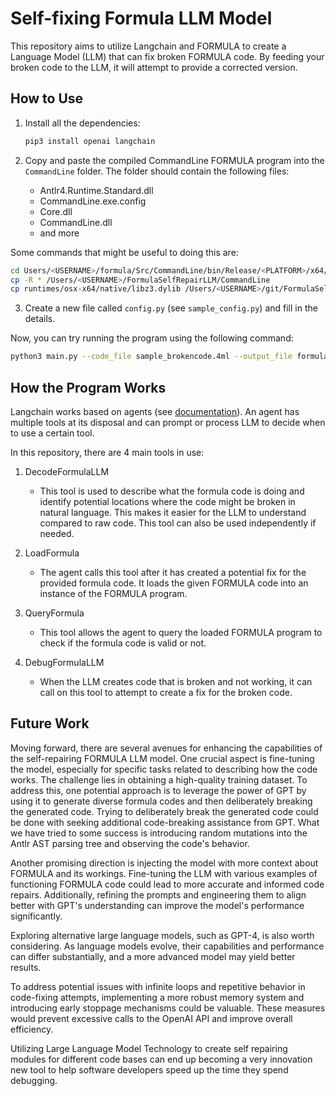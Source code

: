 # Self-fixing Formula LLM Model

This repository aims to utilize Langchain and FORMULA to create a Language Model (LLM) that can fix broken FORMULA code. By feeding your broken code to the LLM, it will attempt to provide a corrected version.

## How to Use

1. Install all the dependencies:
   ```bash
   pip3 install openai langchain
   ```

2. Copy and paste the compiled CommandLine FORMULA program into the `CommandLine` folder. The folder should contain the following files:
   - Antlr4.Runtime.Standard.dll
   - CommandLine.exe.config
   - Core.dll
   - CommandLine.dll
   - and more

Some commands that might be useful to doing this are:
```bash
cd Users/<USERNAME>/formula/Src/CommandLine/bin/Release/<PLATFORM>/x64/net6.0
cp -R * /Users/<USERNAME>/FormulaSelfRepairLLM/CommandLine
cp runtimes/osx-x64/native/libz3.dylib /Users/<USERNAME>/git/FormulaSelfRepairLLM/CommandLine
```

3. Create a new file called `config.py` (see `sample_config.py`) and fill in the details.

Now, you can try running the program using the following command:
```bash
python3 main.py --code_file sample_brokencode.4ml --output_file formula_output.txt
```

## How the Program Works

Langchain works based on agents (see [documentation](https://python.langchain.com/docs/modules/agents/)). An agent has multiple tools at its disposal and can prompt or process LLM to decide when to use a certain tool.

In this repository, there are 4 main tools in use:

1. DecodeFormulaLLM
   - This tool is used to describe what the formula code is doing and identify potential locations where the code might be broken in natural language. This makes it easier for the LLM to understand compared to raw code. This tool can also be used independently if needed.

2. LoadFormula
   - The agent calls this tool after it has created a potential fix for the provided formula code. It loads the given FORMULA code into an instance of the FORMULA program.

3. QueryFormula
   - This tool allows the agent to query the loaded FORMULA program to check if the formula code is valid or not.

4. DebugFormulaLLM
   - When the LLM creates code that is broken and not working, it can call on this tool to attempt to create a fix for the broken code.

## Future Work

Moving forward, there are several avenues for enhancing the capabilities of the self-repairing FORMULA LLM model. One crucial aspect is fine-tuning the model, especially for specific tasks related to describing how the code works. The challenge lies in obtaining a high-quality training dataset. To address this, one potential approach is to leverage the power of GPT by using it to generate diverse formula codes and then deliberately breaking the generated code. Trying to deliberately break the generated code could be done with seeking additional code-breaking assistance from GPT. What we have tried to some success is introducing random mutations into the Antlr AST parsing tree and observing the code's behavior.

Another promising direction is injecting the model with more context about FORMULA and its workings. Fine-tuning the LLM with various examples of functioning FORMULA code could lead to more accurate and informed code repairs. Additionally, refining the prompts and engineering them to align better with GPT's understanding can improve the model's performance significantly.

Exploring alternative large language models, such as GPT-4, is also worth considering. As language models evolve, their capabilities and performance can differ substantially, and a more advanced model may yield better results.

To address potential issues with infinite loops and repetitive behavior in code-fixing attempts, implementing a more robust memory system and introducing early stoppage mechanisms could be valuable. These measures would prevent excessive calls to the OpenAI API and improve overall efficiency.

Utilizing Large Language Model Technology to create self repairing modules for different code bases can end up becoming a very innovation new tool to help software developers speed up the time they spend debugging.